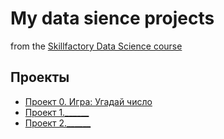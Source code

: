 # My data sience projects
from the [Skillfactory Data Science course](https://apps.skillfactory.ru/learning/course/course-v1:SkillFactory+DST-3.0+28FEB2021/block-v1:SkillFactory+DST-3.0+28FEB2021+type@sequential+block@d08e512bf8264286966cb9ef71bd16d4/block-v1:SkillFactory+DST-3.0+28FEB2021+type@vertical+block@3091cda791254a738bcce75892b876a5)

## Проекты

* [Проект 0. Игра: Угадай число](https://github.com/BatHeroes-new/sf_data_sience/blob/main/game_v2.py)
* [Проект 1.______](_____)
* [Проект 2.______](_____)